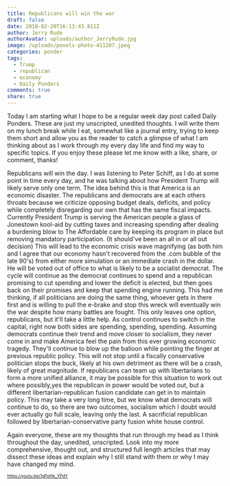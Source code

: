 ```yaml
---
title: Republicans will win the war
draft: false
date: 2018-02-20T16:13:43.811Z
author: Jerry Rude
authorAvatar: uploads/author_JerryRude.jpg
image: /uploads/pexels-photo-411207.jpeg
categories: ponder
tags:
  - Trump
  - republican
  - economy
  - Daily Ponders
comments: true
share: true
---
```

Today I am starting what I hope to be a regular week day post called Daily Ponders. These are just my unscripted, unedited thoughts. I will write them on my lunch break while I eat, somewhat like a journal entry, trying to keep them short and allow you as the reader to catch a glimpse of what I am thinking about as I work through my every day life and find my way to specific topics. If you enjoy these please let me know with a like, share, or comment, thanks!

Republicans will win the day. I was listening to Peter Schiff, as I do at some point in time every day, and he was talking about how President Trump will likely serve only one term. The idea behind this is that America is an economic disaster. The republicans and democrats are at each others throats because we criticize opposing budget deals, deficits, and policy while completely disregarding our own that has the same fiscal impacts. Currently President Trump is serving the American people a glass of Jonestown kool-aid by cutting taxes and increasing spending after dealing a burdening blow to The Affordable care by keeping its program in place but removing mandatory participation. (It should've been an all in or all out decision) This will lead to the economic crisis wave magnifying (as both him and I agree that our economy hasn't recovered from the .com bubble of the late 90's) from either more simulation or an immediate crash in the dollar. He will be voted out of office to what is likely to be a socialist democrat. The cycle will continue as the democrat continues to spend and a republican promising to cut spending and lower the deficit is elected, but then goes back on their promises and keep that spending engine running. This had me thinking, if all politicians are doing the same thing, whoever gets in there first and is willing to pull the e-brake and stop this wreck will eventually win the war despite how many battles are fought. This only leaves one option, republicans, but it'll take a little help. As control continues to switch in the capital, right now both sides are spending, spending, spending. Assuming democrats continue their trend and move closer to socialism, they never come in and make America feel the pain from this ever growing economic tragedy. They'll continue to blow up the balloon while pointing the finger at previous republic policy. This will not stop until a fiscally conservative politician stops the buck, likely at his own detriment as there will be a crash, likely of great magnitude. If republicans can team up with libertarians to form a more unified alliance, it may be possible for this situation to work out where possibly,yes the republican in power would be voted out, but a different libertarian-republican fusion candidate can get in to maintain policy. This may take a very long time, but we know what democrats will continue to do, so there are two outcomes, socialism which I doubt would ever actually go full scale, leaving only the last. A sacrificial republican followed by libertarian-conservative party fusion white house control. 

Again everyone, these are my thoughts that run through my head as I think throughout the day, unedited, unscripted. Look into my more comprehensive, thought out, and structured full length articles that may dissect these ideas and explain why I still stand with them or why I may have changed my mind.

<sub><sup>https://youtu.be/1gPoHe_YPdY</sub></sup>
